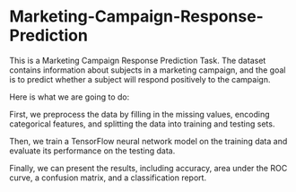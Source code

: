 # Marketing-Campaign-Response-Prediction
 This is a Marketing Campaign Response Prediction Task.
 The dataset contains information about subjects in a marketing campaign, and the goal is to predict whether a subject will respond positively to the campaign.

 
Here is what we are going to do:

First, we preprocess the data by filling in the missing values, encoding categorical features, and splitting the data into training and testing sets.

Then, we train a TensorFlow neural network model on the training data and evaluate its performance on the testing data.

Finally, we can present the results, including accuracy, area under the ROC curve, a confusion matrix, and a classification report.
